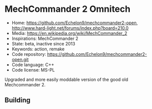 # MechCommander 2 Omnitech

- Home: https://github.com/Echelon9/mechcommander2-open, http://www.hard-light.net/forums/index.php?board=210.0
- Media: https://en.wikipedia.org/wiki/MechCommander_2
- Inspirations: MechCommander 2
- State: beta, inactive since 2013
- Keywords: action, remake
- Code repository: https://github.com/Echelon9/mechcommander2-open.git
- Code language: C++
- Code license: MS-PL

Upgraded and more easily moddable version of the good old Mechcommander 2.

## Building
